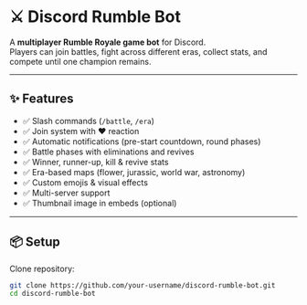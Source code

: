 # ⚔️ Discord Rumble Bot

A **multiplayer Rumble Royale game bot** for Discord.  
Players can join battles, fight across different eras, collect stats, and compete until one champion remains.

---

## ✨ Features
- ✅ Slash commands (`/battle`, `/era`)  
- ✅ Join system with ❤️ reaction  
- ✅ Automatic notifications (pre-start countdown, round phases)  
- ✅ Battle phases with eliminations and revives  
- ✅ Winner, runner-up, kill & revive stats  
- ✅ Era-based maps (flower, jurassic, world war, astronomy)  
- ✅ Custom emojis & visual effects  
- ✅ Multi-server support  
- ✅ Thumbnail image in embeds (optional)  

---

## 📦 Setup

Clone repository:

```bash
git clone https://github.com/your-username/discord-rumble-bot.git
cd discord-rumble-bot
